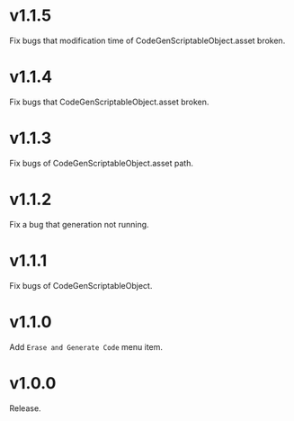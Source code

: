 # v1.1.5

Fix bugs that modification time of CodeGenScriptableObject.asset broken.

# v1.1.4

Fix bugs that CodeGenScriptableObject.asset broken.

# v1.1.3

Fix bugs of CodeGenScriptableObject.asset path.

# v1.1.2

Fix a bug that generation not running.

# v1.1.1

Fix bugs of CodeGenScriptableObject.

# v1.1.0

Add `Erase and Generate Code` menu item.

# v1.0.0

Release.
